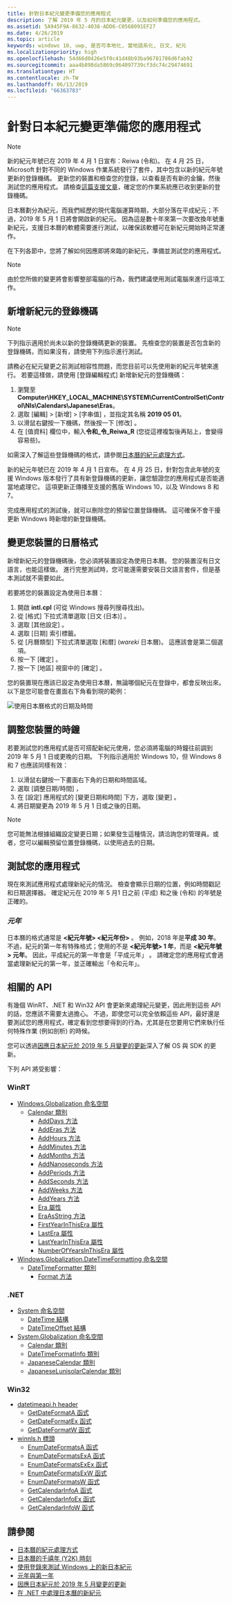 ```yaml
---
title: 針對日本紀元變更準備您的應用程式
description: 了解 2019 年 5 月的日本紀元變更，以及如何準備您的應用程式。
ms.assetid: 5A945F9A-8632-4038-ADD6-C0568091EF27
ms.date: 4/26/2019
ms.topic: article
keywords: windows 10, uwp, 是否可本地化, 當地語系化, 日文, 紀元
ms.localizationpriority: high
ms.openlocfilehash: 54d66d0426e5f0c41d48b93ba96781786d6fab92
ms.sourcegitcommit: aaa4b898da5869c064097739cf3dc74c29474691
ms.translationtype: HT
ms.contentlocale: zh-TW
ms.lasthandoff: 06/13/2019
ms.locfileid: "66363783"
---
```

# <a name="prepare-your-application-for-the-japanese-era-change"></a>針對日本紀元變更準備您的應用程式

> [!NOTE]
> 新的紀元年號已在 2019 年 4 月 1 日宣布：Reiwa (令和)。 在 4 月 25 日，Microsoft 針對不同的 Windows 作業系統發行了套件，其中包含以新的紀元年號更新的登錄機碼。 更新您的裝置和檢查您的登錄，以查看是否有新的金鑰，然後測試您的應用程式。 請檢查[這篇支援文章](https://support.microsoft.com/help/4469068/summary-of-new-japanese-era-updates-kb4469068)，確定您的作業系統應已收到更新的登錄機碼。

日本曆劃分為紀元，而我們經歷的現代電腦運算時期，大部分落在平成紀元；不過，2019 年 5 月 1 日將會開啟新的紀元。 因為這是數十年來第一次要改換年號重新紀元，支援日本曆的軟體需要進行測試，以確保該軟體可在新紀元開始時正常運作。

在下列各節中，您將了解如何因應即將來臨的新紀元，準備並測試您的應用程式。

> [!NOTE]
> 由於您所做的變更將會影響整部電腦的行為，我們建議使用測試電腦來進行這項工作。

## <a name="add-a-registry-key-for-the-new-era"></a>新增新紀元的登錄機碼

> [!NOTE]
> 下列指示適用於尚未以新的登錄機碼更新的裝置。 先檢查您的裝置是否包含新的登錄機碼，而如果沒有，請使用下列指示進行測試。

請務必在紀元變更之前測試相容性問題，而您目前可以先使用新的紀元年號來進行。 若要這樣做，請使用 [登錄編輯程式]  新增新紀元的登錄機碼：

1. 瀏覽至 **Computer\HKEY_LOCAL_MACHINE\SYSTEM\CurrentControlSet\Control\Nls\Calendars\Japanese\Eras**。
2. 選取 [編輯] > [新增] > [字串值]  ，並指定其名稱 **2019 05 01**。
3. 以滑鼠右鍵按一下機碼，然後按一下 [修改]  。
4. 在 [值資料]  欄位中，輸入**令和_令_Reiwa_R** (您從這裡複製後再貼上，會變得容易些)。

如需深入了解這些登錄機碼的格式，請參閱[日本曆的紀元處理方式](https://docs.microsoft.com/windows/desktop/Intl/era-handling-for-the-japanese-calendar)。

新的紀元年號已在 2019 年 4 月 1 日宣布。 在 4 月 25 日，針對包含此年號的支援 Windows 版本發行了具有新登錄機碼的更新，讓您驗證您的應用程式是否能適當地處理它。 這項更新正傳播至支援的舊版 Windows 10，以及 Windows 8 和 7。

完成應用程式的測試後，就可以刪除您的預留位置登錄機碼。 這可確保不會干擾更新 Windows 時新增的新登錄機碼。

## <a name="change-your-devices-calendar-format"></a>變更您裝置的日曆格式

新增新紀元的登錄機碼後，您必須將裝置設定為使用日本曆。 您的裝置沒有日文語言，也能這樣做。 進行完整測試時，您可能還需要安裝日文語言套件，但是基本測試就不需要如此。

若要將您的裝置設定為使用日本曆：

1. 開啟 **intl.cpl** (可從 Windows 搜尋列搜尋找出)。
2. 從 [格式]  下拉式清單選取 [日文 (日本)]  。
3. 選取 [其他設定]  。
4. 選取 [日期]  索引標籤。
5. 從 [月曆類型]  下拉式清單選取 [和暦]  (*wareki* 日本曆)。 這應該會是第二個選項。
6. 按一下 [確定]  。
7. 按一下 [地區]  視窗中的 [確定]  。

您的裝置現在應該已設定為使用日本曆，無論哪個紀元在登錄中，都會反映出來。 以下是您可能會在畫面右下角看到現的範例：

![使用日本曆格式的日期及時間](images/japanese-calendar-format.png)

## <a name="adjust-your-devices-clock"></a>調整您裝置的時鐘

若要測試您的應用程式是否可搭配新紀元使用，您必須將電腦的時鐘往前調到 2019 年 5 月 1 日或更晚的日期。 下列指示適用於 Windows 10，但 Windows 8 和 7 也應該同樣有效：

1. 以滑鼠右鍵按一下畫面右下角的日期和時間區域。
2. 選取 [調整日期/時間]  ，
3. 在 [設定] 應用程式的 [變更日期和時間]  下方，選取 [變更]  。
4. 將日期變更為 2019 年 5 月 1 日或之後的日期。

> [!NOTE]
> 您可能無法根據組織設定變更日期；如果發生這種情況，請洽詢您的管理員。或者，您可以編輯預留位置登錄機碼，以使用過去的日期。

## <a name="test-your-application"></a>測試您的應用程式

現在來測試應用程式處理新紀元的情況。 檢查會顯示日期的位置，例如時間戳記和日期選擇器。 確定紀元在 2019 年 5 月1 日之前 (平成) 和之後 (令和) 的年號是正確的。

### <a name="gannen-"></a>*元年*

日本曆的格式通常是 **&lt;紀元年號&gt; &lt;紀元年份&gt;** 。 例如，2018 年是**平成 30 年**。  不過，紀元的第一年有特殊格式；使用的不是 **&lt;紀元年號&gt; 1 年**，而是 **&lt;紀元年號&gt; 元年**。  因此，平成紀元的第一年會是「平成元年」  。 請確定您的應用程式會適當處理新紀元的第一年，並正確輸出「令和元年」。

## <a name="related-apis"></a>相關的 API

有幾個 WinRT、.NET 和 Win32 API 會更新來處理紀元變更，因此用到這些 API 的話，您應該不需要太過擔心。 不過，即使您可以完全依賴這些 API，最好還是要測試您的應用程式，確定看到您想要得到的行為，尤其是在您要用它們來執行任何特殊作業 (例如剖析) 的時候。

您可以透過[因應日本紀元於 2019 年 5 月變更的更新](https://support.microsoft.com/help/4470918/updates-for-may-2019-japan-era-change)深入了解 OS 與 SDK 的更新。

下列 API 將受影響：

### <a name="winrt"></a>WinRT

* [Windows.Globalization 命名空間](https://docs.microsoft.com/uwp/api/windows.globalization)
  * [Calendar 類別](https://docs.microsoft.com/uwp/api/windows.globalization.calendar)
    * [AddDays 方法](https://docs.microsoft.com/uwp/api/windows.globalization.calendar.adddays)
    * [AddEras 方法](https://docs.microsoft.com/uwp/api/windows.globalization.calendar.adderas)
    * [AddHours 方法](https://docs.microsoft.com/uwp/api/windows.globalization.calendar.addhours)
    * [AddMinutes 方法](https://docs.microsoft.com/uwp/api/windows.globalization.calendar.addminutes)
    * [AddMonths 方法](https://docs.microsoft.com/uwp/api/windows.globalization.calendar.addmonths)
    * [AddNanoseconds 方法](https://docs.microsoft.com/uwp/api/windows.globalization.calendar.addnanoseconds)
    * [AddPeriods 方法](https://docs.microsoft.com/uwp/api/windows.globalization.calendar.addperiods)
    * [AddSeconds 方法](https://docs.microsoft.com/uwp/api/windows.globalization.calendar.addseconds)
    * [AddWeeks 方法](https://docs.microsoft.com/uwp/api/windows.globalization.calendar.addweeks)
    * [AddYears 方法](https://docs.microsoft.com/uwp/api/windows.globalization.calendar.addyears)
    * [Era 屬性](https://docs.microsoft.com/uwp/api/windows.globalization.calendar.era)
    * [EraAsString 方法](https://docs.microsoft.com/uwp/api/windows.globalization.calendar.eraasstring)
    * [FirstYearInThisEra 屬性](https://docs.microsoft.com/uwp/api/windows.globalization.calendar.firstyearinthisera)
    * [LastEra 屬性](https://docs.microsoft.com/uwp/api/windows.globalization.calendar.lastera)
    * [LastYearInThisEra 屬性](https://docs.microsoft.com/uwp/api/windows.globalization.calendar.lastyearinthisera)
    * [NumberOfYearsInThisEra 屬性](https://docs.microsoft.com/uwp/api/windows.globalization.calendar.numberofyearsinthisera)
* [Windows.Globalization.DateTimeFormatting 命名空間](https://docs.microsoft.com/uwp/api/windows.globalization.datetimeformatting)
  * [DateTimeFormatter 類別](https://docs.microsoft.com/uwp/api/windows.globalization.datetimeformatting.datetimeformatter)
    * [Format 方法](https://docs.microsoft.com/uwp/api/windows.globalization.datetimeformatting.datetimeformatter.format)

### <a name="net"></a>.NET

* [System 命名空間](https://docs.microsoft.com/dotnet/api/system)
  * [DateTime 結構](https://docs.microsoft.com/dotnet/api/system.datetime)
  * [DateTimeOffset 結構](https://docs.microsoft.com/dotnet/api/system.datetimeoffset)
* [System.Globalization 命名空間](https://docs.microsoft.com/dotnet/api/system.globalization)
  * [Calendar 類別](https://docs.microsoft.com/dotnet/api/system.globalization.calendar)
  * [DateTimeFormatInfo 類別](https://docs.microsoft.com/dotnet/api/system.globalization.datetimeformatinfo)
  * [JapaneseCalendar 類別](https://docs.microsoft.com/dotnet/api/system.globalization.japanesecalendar)
  * [JapaneseLunisolarCalendar 類別](https://docs.microsoft.com/dotnet/api/system.globalization.japaneselunisolarcalendar)

### <a name="win32"></a>Win32

* [datetimeapi.h header](https://docs.microsoft.com/windows/desktop/api/datetimeapi/)
  * [GetDateFormatA 函式](https://docs.microsoft.com/windows/desktop/api/datetimeapi/nf-datetimeapi-getdateformata)
  * [GetDateFormatEx 函式](https://docs.microsoft.com/windows/desktop/api/datetimeapi/nf-datetimeapi-getdateformatex)
  * [GetDateFormatW 函式](https://docs.microsoft.com/windows/desktop/api/datetimeapi/nf-datetimeapi-getdateformatw)
* [winnls.h 標頭](https://docs.microsoft.com/windows/desktop/api/winnls/)
  * [EnumDateFormatsA 函式](https://docs.microsoft.com/windows/desktop/api/winnls/nf-winnls-enumdateformatsa)
  * [EnumDateFormatsExA 函式](https://docs.microsoft.com/windows/desktop/api/winnls/nf-winnls-enumdateformatsexa)
  * [EnumDateFormatsExEx 函式](https://docs.microsoft.com/windows/desktop/api/winnls/nf-winnls-enumdateformatsexex)
  * [EnumDateFormatsExW 函式](https://docs.microsoft.com/windows/desktop/api/winnls/nf-winnls-enumdateformatsexw)
  * [EnumDateFormatsW 函式](https://docs.microsoft.com/windows/desktop/api/winnls/nf-winnls-enumdateformatsw)
  * [GetCalendarInfoA 函式](https://docs.microsoft.com/windows/desktop/api/winnls/nf-winnls-getcalendarinfoa)
  * [GetCalendarInfoEx 函式](https://docs.microsoft.com/windows/desktop/api/winnls/nf-winnls-getcalendarinfoex)
  * [GetCalendarInfoW 函式](https://docs.microsoft.com/windows/desktop/api/winnls/nf-winnls-getcalendarinfow)

## <a name="see-also"></a>請參閱

* [日本曆的紀元處理方式](https://docs.microsoft.com/windows/desktop/Intl/era-handling-for-the-japanese-calendar)
* [日本曆的千禧年 (Y2K) 時刻](https://blogs.msdn.microsoft.com/shawnste/2018/04/12/the-japanese-calendars-y2k-moment/)
* [使用登錄來測試 Windows 上的新日本紀元](https://blogs.msdn.microsoft.com/shawnste/2018/08/07/using-the-registry-to-test-the-new-japanese-era-on-windows/)
* [元年與第一年](https://blogs.msdn.microsoft.com/shawnste/2018/11/12/gannen-vs-ichinen/)
* [因應日本紀元於 2019 年 5 月變更的更新](https://support.microsoft.com/help/4470918/updates-for-may-2019-japan-era-change)
* [在 .NET 中處理日本曆的新紀元](https://devblogs.microsoft.com/dotnet/handling-a-new-era-in-the-japanese-calendar-in-net/)
